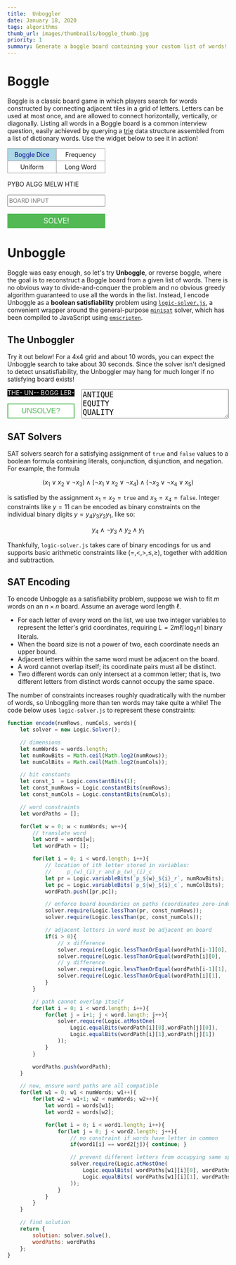 ```yaml
---
title:  Unboggler
date: January 18, 2020
tags: algorithms
thumb_url: images/thumbnails/boggle_thumb.jpg
priority: 1
summary: Generate a boggle board containing your custom list of words!
---
```


<style>

/* ==== BOGGLE ============================================================== */

#boggle-game {
	display: grid;
	position: relative;
	
	grid-gap: 1rem;
	grid: "controls words" auto
	      "board words" 1fr
		  "input words" auto
		  "solve words" auto
		  / auto 1fr;
}


@media (max-width: 35rem) {
	#boggle-game {
		grid-template-areas:
			"controls"
			"board"
			"input"
			"solve"
			"words";
		grid-template-rows: 1fr auto auto 2fr;
		grid-template-columns: 1fr;
	}
}

grid-game {
  font-family: var(--sans-font);
}

#boggle-controls { grid-area: controls; }
#boggle-solve    { grid-area: solve;    }
#boggle-board    { grid-area: board;    }
#boggle-list     { grid-area: words;    }
#boggle-input    { grid-area: input;    }

#boggle-list {
	position: absolute;
	max-height: 100%;
	overflow-y: auto;
	font-family: var(--sans-font);
}

.wordList {
	display: flex;
	flex-wrap: wrap;
	justify-content: center;
}

.wordList span {
	flex: 1;
	/*padding: 4px 0.5em 2px 0.5em;*/
  padding: 2px 0.5em;
	margin: 0.2em;

  /* display: flex;
  justify-content: center;
  align-content: center;
  flex-direction: column; */

	text-align: center;
	color: darkblue;
	background-color: lightblue;
	border: 1px solid darkblue;
	border-radius: 4px;
	user-select: none;
}

.wordList span:hover {
	background-color: #89bed0;
}

#boggle-controls {
	display: grid;
	grid: auto / 1fr 1fr;
	grid-auto-flow: row;
	grid-gap: 1em;
}

#boggle-input {
	height: 2em;
	font-family: var(--sans-font);
}

#boggle-solve button {
	font-size: 1.2em;
  font-family: var(--serif-font);
	color: white;
	background-color: #52b955;
	border: none;
}

#boggle-solve button:hover {
	background-color: #479c4a;
}

#boggle-game .controls button {
	display: block;
	width: 100%;
	height: 2em;
}

/* ==== UNBOGGLE ============================================================ */

#unboggle-game {
	display: grid;
	position: relative;
	
	grid-gap: 1rem;
	grid: "board words" 1fr
		  "solve words" auto
		  / auto 1fr;
}

@media (max-width: 35rem) {
	#unboggle-game {
		grid-template-areas:
			"board"
			"solve"
			"words";
		grid-template-rows: 1fr auto auto;
		grid-template-columns: 1fr;
	}
}

#unboggle-solve { grid-area: solve; }
#unboggle-board { grid-area: board; }
#unboggle-words { grid-area: words; }

#unboggle-board {
	--cell-background-rgb: 0,0,0;
	background-color: black;
	color: white;
}

#unboggle-input {
	width: 100%;
	height: 100%;
	font-size: 1.2em;
}

#unboggle-solve button {
	font-size: 1.2em;
	color: #52b955;
	width: 100%;
	height: 2em;
	background-color: white;
	border: 2px solid #52b955;
}

#unboggle-solve button:hover {
	background-color: #eee;
}

#unboggle-button.stop {
	border-color: red;
	color: red;
	background-color: white;
}

#unboggle-container {
	position: relative;
}

#unboggle-overlay {
	display: none;
	position: relative;
	grid-area: board;
	background-color: rgba(255,255,255,0.5);
	z-index: 1;
}

#crossword {
	display: block;
	font-size: 1rem;
	margin: 1em auto;
}

.checkboxes {
	display: grid;
	grid: 1fr / 1fr 1fr;
	grid-gap: 1px;
	background-color: #999;
	border: 1px solid #999;
}

.checkboxes input {
	display: none;
	position: absolute;
	pointer-events: none;

	background: transparent;
	border-radius: 0px;
	padding: 5px;
	box-shadow: none!important;
}
.checkboxes input[type="radio"] + span:hover {
	background-color: #e0e0e0;
}
.checkboxes input[type="radio"]:checked + span {
	background-color: lightblue;
	color: darkblue;
}.checkboxes input[type="radio"]:checked + span:hover {
	background-color: #89bed0;
}

.checkboxes label {
	background-color: white;
	text-align: center;
	user-select: none;
}
.checkboxes input[type="radio"] + span {
  display: block;
  padding: 5px 10px;
}
</style>

<!-- Scripts -->
<script src="/static/boggle/dictionary.js"></script>
<script src="/static/boggle/WordTrie.js"></script>
<script src="/static/boggle/minisat.js"></script>
<script src="/static/boggle/boggle.js" defer></script>
<script src="/static/boggle/unboggle.js" defer></script>
<script src="/static/boggle/GridGame.js" type="module"></script>

<script type="module">
import { init, GridGameElement } from "/static/boggle/GridGame.js";
window.customElements.define("grid-game", GridGameElement);
</script>

# Boggle

Boggle is a classic board game in which players search for words constructed by connecting adjacent tiles in a grid of letters.  Letters can be used at most once, and are allowed to connect horizontally, vertically, or diagonally.  Listing all words in a Boggle board is a common interview question, easily achieved by querying a <a href="https://en.wikipedia.org/wiki/Trie">trie</a> data structure assembled from a list of dictionary words.  Use the widget below to see it in action!

<div id="boggle-game">
<div id="boggle-controls" class="controls"><div class="checkboxes" style="grid-column-end:span 2"><label><input type="radio" onclick="randomDice()"  name="randomize" value="boggle-dice" required checked="checked"><span>Boggle Dice</span></label><label><input type="radio" onclick="randomFreq()"  name="randomize" value="frequency" required><span>Frequency</span></label><label><input type="radio" onclick="randomUniform()"  name="randomize" value="uniform" required><span>Uniform</span></label><label><input type="radio" onclick="randomWord()" name="randomize" value="long-word" required><span>Long Word</span></label></div></div>
<grid-game id="boggle-board" type="boggle" data-rows="4" data-cols="4">
PYBO
ALGG
MELW
HTIE
</grid-game>
<div id="boggle-list">
<div class="wordList"></div>
</div>
<input id="boggle-input" maxlength=16 style="text-transform: uppercase;" placeholder="BOARD INPUT" onclick="">
<div id="boggle-solve" class="controls">
<button onclick="solveBoggle()" type="button">SOLVE!</button>
</div>
</div>

<!-- UNBOGGLE ----------------------------------------------------------------->
# Unboggle

Boggle was easy enough, so let's try <b>Unboggle</b>, or reverse boggle, where the goal is to reconstruct a Boggle board from a given list of words.  There is no obvious way to divide-and-conquer the problem and no obvious greedy algorithm guaranteed to use all the words in the list.  Instead, I encode Unboggle as a **boolean satisfiability** problem using [`logic-solver.js`](https://github.com/meteor/logic-solver), a convenient wrapper around the general-purpose [`minisat`](http://minisat.se/) solver, which has been compiled to JavaScript using [`emscripten`](https://emscripten.org/).  

## The Unboggler

Try it out below!  For a 4x4 grid and about 10 words, you can expect the Unboggle search to take about 30 seconds.  Since the solver isn't designed to detect unsatisfiability, the Unboggler may hang for much longer if no satisfying board exists!

<div id="unboggle-game">
<!-- Board -->
<grid-game id="unboggle-board" type="boggle" data-rows="4" data-cols="4">
THE-
UN--
BOGG
LER-
</grid-game>
<!-- Spinner -->
<div id="unboggle-overlay">
	<div class="spinner"></div>
</div>
<!-- Word List -->
<div id="unboggle-words">
<textarea id="unboggle-input" type="text" style="box-sizing:border-box">
ANTIQUE
EQUITY
QUALITY
EQUIVALENT
ANTIQUITY
DIVIDE
QUILT
</textarea>
</div>
<!-- Controls -->
<div id="unboggle-solve" class="controls"><button id="unboggle-button" type="button">UNSOLVE?</button></div>
</div>

## SAT Solvers

SAT solvers search for a satisfying assignment of `true` and `false` values to a boolean formula containing literals, conjunction, disjunction, and negation.  For example, the formula

$$
(x_1 \vee x_2 \vee \neg x_3)
\wedge (\neg x_1 \vee x_2 \vee \neg x_4)
\wedge (\neg x_3 \vee \neg x_4 \vee x_5)
$$

is satisfied by the assignment $x_1 = x_2 = \mathtt{true}$ and $x_3 = x_4 = \mathtt{false}$.  Integer constraints like $y=11$ can be encoded as binary constraints on the individual binary digits $y = y_4 y_3 y_2 y_1$, like so:

$$
y_4 \wedge \neg y_3 \wedge y_2 \wedge y_1
$$

Thankfully, `logic-solver.js` takes care of binary encodings for us and supports basic arithmetic constraints like $(=, <, >, \leq, \geq)$, together with addition and subtraction.

## SAT Encoding

To encode Unboggle as a satisfiability problem, suppose we wish to fit $m$ words on an $n \times n$ board.  Assume an average word length $\ell$.

* For each letter of every word on the list, we use two integer variables to represent the letter's grid coordinates, requiring $L = 2 m \ell \lceil \log_2 n \rceil$ binary literals.
* When the board size is not a power of two, each coordinate needs an upper bound.
* Adjacent letters within the same word must be adjacent on the board.
* A word cannot overlap itself; its coordinate pairs must all be distinct.
* Two different words can only intersect at a common letter; that is, two different letters from distinct words cannot occupy the same space.

The number of constraints increases roughly quadratically with the number of words, so Unboggling more than ten words may take quite a while!  The code below uses `logic-solver.js` to represent these constraints:

```javascript
function encode(numRows, numCols, words){
	let solver = new Logic.Solver();

	// dimensions
	let numWords = words.length;
	let numRowBits = Math.ceil(Math.log2(numRows));
	let numColBits = Math.ceil(Math.log2(numCols));

	// bit constants
	let const_1  = Logic.constantBits(1);
	let const_numRows = Logic.constantBits(numRows);
	let const_numCols = Logic.constantBits(numCols);

	// word constraints
	let wordPaths = [];

	for(let w = 0; w < numWords; w++){
		// translate word
		let word = words[w];
		let wordPath = [];

		for(let i = 0; i < word.length; i++){
			// location of ith letter stored in variables:
			//     p_(w)_(i)_r and p_(w)_(i)_c
			let pr = Logic.variableBits(`p_${w}_${i}_r`, numRowBits);
			let pc = Logic.variableBits(`p_${w}_${i}_c`, numColBits);
			wordPath.push([pr,pc]);

			// enforce board boundaries on paths (coordinates zero-indexed)
			solver.require(Logic.lessThan(pr, const_numRows));
			solver.require(Logic.lessThan(pc, const_numCols));

			// adjacent letters in word must be adjacent on board
			if(i > 0){
				// x difference
				solver.require(Logic.lessThanOrEqual(wordPath[i-1][0], Logic.sum(wordPath[i][0],   const_1)));
				solver.require(Logic.lessThanOrEqual(wordPath[i][0],   Logic.sum(wordPath[i-1][0], const_1)));
				// y difference
				solver.require(Logic.lessThanOrEqual(wordPath[i-1][1], Logic.sum(wordPath[i][1],   const_1)));
				solver.require(Logic.lessThanOrEqual(wordPath[i][1],   Logic.sum(wordPath[i-1][1], const_1)));
			}
		}

		// path cannot overlap itself
		for(let i = 0; i < word.length; i++){
			for(let j = i+1; j < word.length; j++){
				solver.require(Logic.atMostOne(
					Logic.equalBits(wordPath[i][0],wordPath[j][0]),
					Logic.equalBits(wordPath[i][1],wordPath[j][1])
				));
			}
		}

		wordPaths.push(wordPath);
	}

	// now, ensure word paths are all compatible
	for(let w1 = 0; w1 < numWords; w1++){
		for(let w2 = w1+1; w2 < numWords; w2++){
			let word1 = words[w1];
			let word2 = words[w2];

			for(let i = 0; i < word1.length; i++){
				for(let j = 0; j < word2.length; j++){
					// no constraint if words have letter in common
					if(word1[i] == word2[j]){ continue; }

					// prevent different letters from occupying same space
					solver.require(Logic.atMostOne(
						Logic.equalBits( wordPaths[w1][i][0], wordPaths[w2][j][0] ),
						Logic.equalBits( wordPaths[w1][i][1], wordPaths[w2][j][1] )
					));
				}
			}
		}
	}

	// find solution
	return {
		solution: solver.solve(),
		wordPaths: wordPaths
	};
}
```